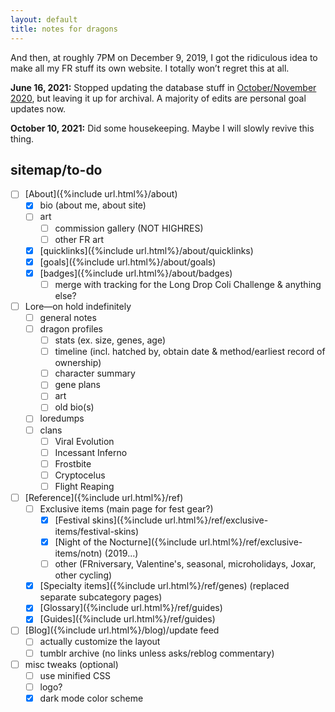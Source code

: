 ```yaml
---
layout: default
title: notes for dragons
---
```

And then, at roughly 7PM on December 9, 2019, I got the ridiculous idea to make all my FR stuff its own website. I totally won’t regret this at all.

<b>June 16, 2021:</b> Stopped updating the database stuff in [October/November 2020](https://www1.flightrising.com/forums/gde/2678477/35), but leaving it up for archival. A majority of edits are personal goal updates now.

<b>October 10, 2021:</b> Did some housekeeping. Maybe I will slowly revive this thing.

## sitemap/to-do

- [ ] [About]({%include url.html%}/about)
	- [x] bio (about me, about site)
	- [ ] art
		- [ ] commission gallery (NOT HIGHRES)
		- [ ] other FR art
	- [x] [quicklinks]({%include url.html%}/about/quicklinks)
	- [x] [goals]({%include url.html%}/about/goals)
	- [x] [badges]({%include url.html%}/about/badges)
		- [ ] merge with tracking for the Long Drop Coli Challenge & anything else?
- [ ] Lore—<span class="sc">on hold indefinitely</span>
	- [ ] general notes
	- [ ] dragon profiles
		- [ ] stats (ex. size, genes, age)
		- [ ] timeline (incl. hatched by, obtain date & method/earliest record of ownership)
		- [ ] character summary
		- [ ] gene plans
		- [ ] art
		- [ ] old bio(s)
	- [ ] loredumps
	- [ ] clans
		- [ ] Viral Evolution
		- [ ] Incessant Inferno
		- [ ] Frostbite
		- [ ] Cryptocelus
		- [ ] Flight Reaping
- [ ] [Reference]({%include url.html%}/ref)
	- [ ] Exclusive items (main page for fest gear?)
		- [x] [Festival skins]({%include url.html%}/ref/exclusive-items/festival-skins)
		- [x] [Night of the Nocturne]({%include url.html%}/ref/exclusive-items/notn) (2019...)
		- [ ] other (FRniversary, Valentine's, seasonal, microholidays, Joxar, other cycling)
	- [x] [Specialty items]({%include url.html%}/ref/genes) (replaced separate subcategory pages)
	- [x] [Glossary]({%include url.html%}/ref/guides)
	- [x] [Guides]({%include url.html%}/ref/guides)
- [ ] [Blog]({%include url.html%}/blog)/update feed
	- [ ] actually customize the layout
	- [ ] tumblr archive (no links unless asks/reblog commentary)
- [ ] misc tweaks (optional)
	- [ ] use minified CSS
	- [ ] logo?
	- [x] dark mode color scheme